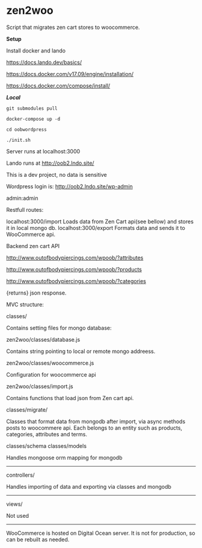 # zen2woo
Script that migrates zen cart stores to woocommerce.

**Setup** 

Install docker and lando

https://docs.lando.dev/basics/

https://docs.docker.com/v17.09/engine/installation/

https://docs.docker.com/compose/install/

***Local***

`git submodules pull`

`docker-compose up -d`

`cd oobwordpress`

 `./init.sh`

Server runs at localhost:3000

Lando runs at http://oob2.lndo.site/

This is a dev project, no data is sensitive

Wordpress login is: http://oob2.lndo.site/wp-admin

admin:admin


Restfull routes:

localhost:3000/import
Loads data from Zen Cart api(see bellow) and stores it in local mongo db.
localhost:3000/export
Formats data and sends it to WooCommerce api.

Backend zen cart API

http://www.outofbodypiercings.com/wpoob/?attributes

http://www.outofbodypiercings.com/wpoob/?products

http://www.outofbodypiercings.com/wpoob/?categories

{returns} json response.

MVC structure:

classes/

Contains setting files for mongo database:

zen2woo/classes/database.js

Contains string pointing to local or remote mongo addreess.

zen2woo/classes/woocommerce.js

Configuration for woocommerce api

zen2woo/classes/import.js

Contains functions that load json from Zen cart api.

classes/migrate/

Classes that format data from mongodb after import, via async methods posts to woocommere api.
Each belongs to an entity such as products, categories, attributes and terms.

classes/schema classes/models

Handles mongoose orm mapping for mongodb

---

controllers/

Handles importing of data and exporting via classes and mongodb

---

views/

Not used

---

WooCommerce is hosted on Digital Ocean server.
It is not for production, so can be rebuilt as needed.
